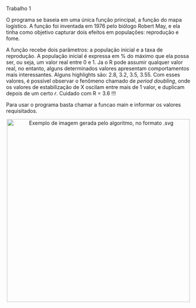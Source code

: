 Trabalho 1

O programa se baseia em uma única função principal, a função do mapa logístico. A função foi inventada em 1976 pelo biólogo Robert May, e ela tinha como objetivo capturar dois efeitos em populações: reprodução e fome.

A função recebe dois parâmetros: a população inicial e a taxa de reprodução. A população inicial é expressa em % do máximo que ela possa ser, ou seja, um valor real entre 0 e 1.
Ja o R pode assumir qualquer valor real, no entanto, alguns determinados valores apresentam comportamentos mais interessantes. Alguns highlights são: 2.8, 3.2, 3.5, 3.55. Com esses valores, é possível observar o fenômeno chamado de *period doubling*, onde os valores de estabilização de X oscilam entre mais de 1 valor, e duplicam depois de um certo *r*. Cuidado com R = 3.6 !!!

Para usar o programa basta chamar a funcao main e informar os valores requisitados.

<p align="center"> 
  <img src="main.svg" alt="Exemplo de imagem gerada pelo algoritmo, no formato .svg" width="500"/>
</p>